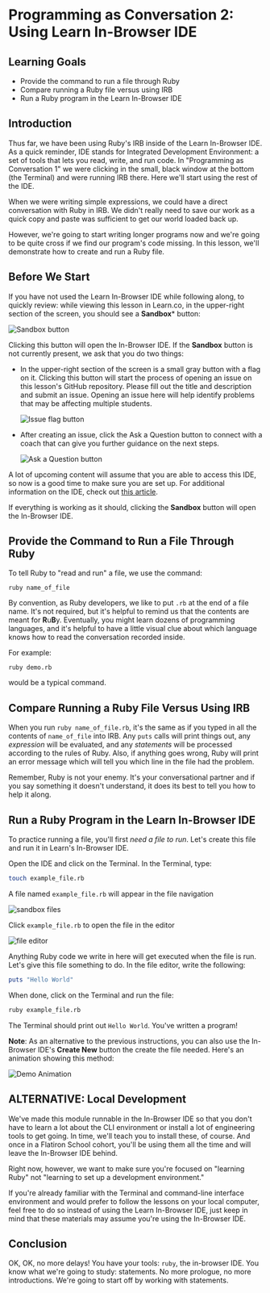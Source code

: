 # Programming as Conversation 2: Using Learn In-Browser IDE

## Learning Goals

- Provide the command to run a file through Ruby
- Compare running a Ruby file versus using IRB
- Run a Ruby program in the Learn In-Browser IDE

## Introduction

Thus far, we have been using Ruby's IRB inside of the Learn In-Browser IDE.  As
a quick reminder, IDE stands for Integrated Development Environment: a set of
tools that lets you read, write, and run code.  In "Programming as Conversation
1" we were clicking in the small, black window at the bottom (the Terminal) and
were running IRB there. Here we'll start using the rest of the IDE.

When we were writing simple expressions, we could have a direct conversation
with Ruby in IRB. We didn't really need to save our work as a quick copy and
paste was sufficient to get our world loaded back up.

However, we're going to start writing longer programs now and we're going to be
quite cross if we find our program's code missing. In this lesson, we'll
demonstrate how to create and run a Ruby file.

## Before We Start

If you have not used the Learn In-Browser IDE while following along, to quickly
review: while viewing this lesson in Learn.co, in the upper-right section of the
screen, you should see a **Sandbox*** button:

![Sandbox button](https://curriculum-content.s3.amazonaws.com/prework/sandbox-learn.png)

Clicking this button will open the In-Browser IDE. If the **Sandbox** button is
not currently present, we ask that you do two things:

- In the upper-right section of the screen is a small gray button with a flag on
  it. Clicking this button will start the process of opening an issue on this
  lesson's GitHub repository. Please fill out the title and description and
  submit an issue. Opening an issue here will help identify problems that may be
  affecting multiple students.

  ![Issue flag button](https://curriculum-content.s3.amazonaws.com/prework/issue_flag_button.png)

- After creating an issue, click the Ask a Question button to connect with a
  coach that can give you further guidance on the next steps.

   ![Ask a Question button](https://curriculum-content.s3.amazonaws.com/prework/AAQ_button.png)

A lot of upcoming content will assume that you are able to access this IDE, so
now is a good time to make sure you are set up. For additional information on the IDE,
check out [this article][ide learn guide].

[ide learn guide]: https://help.learn.co/en/articles/1392337-ide-in-browser

If everything is working as it should, clicking the **Sandbox** button will open
the In-Browser IDE.

## Provide the Command to Run a File Through Ruby

To tell Ruby to "read and run" a file, we use the command:

`ruby name_of_file`

By convention, as Ruby developers, we like to put `.rb` at the end of a file
name. It's not required, but it's helpful to remind us that the contents are
meant for **R**u**B**y. Eventually, you might learn dozens of programming
languages, and it's helpful to have a little visual clue about which language
knows how to read the conversation recorded inside.

For example:

`ruby demo.rb`

would be a typical command.

## Compare Running a Ruby File Versus Using IRB

When you run `ruby name_of_file.rb`, it's the same as if you typed in all the
contents of `name_of_file` into IRB. Any `puts` calls will print things out,
any _expression_ will be evaluated, and any _statements_ will be processed
according to the rules of Ruby. Also, if anything goes wrong, Ruby will print
an error message which will tell you which line in the file had the problem.

Remember, Ruby is not your enemy. It's your conversational partner and if you
say something it doesn't understand, it does its best to tell you how to help it
along.

## Run a Ruby Program in the Learn In-Browser IDE

To practice running a file, you'll first _need a file to run_. Let's create
this file and run it in Learn's In-Browser IDE.

Open the IDE and click on the Terminal. In the Terminal, type:

```sh
touch example_file.rb
```

A file named `example_file.rb` will appear in the file navigation

![sandbox files](https://curriculum-content.s3.amazonaws.com/prework/in-browser-ide-file-nav.png)

Click `example_file.rb` to open the file in the editor

![file editor](https://curriculum-content.s3.amazonaws.com/prework/in-browser-ide-file-editor.png)

Anything Ruby code we write in here will get executed when the file is run.
Let's give this file something to do. In the file editor, write the following:

```rb
puts "Hello World"
```

When done, click on the Terminal and run the file:

```sh
ruby example_file.rb
```

The Terminal should print out `Hello World`. You've written a program!

**Note**: As an alternative to the previous instructions, you can also use the
In-Browser IDE's **Create New** button the create the file needed. Here's an
animation showing this method:

![Demo Animation](https://curriculum-content.s3.amazonaws.com/programming-univbasics-2/learn-ibide-create-run-ruby-file-sm.gif)

## ALTERNATIVE: Local Development

We've made this module runnable in the In-Browser IDE so that you don't have to
learn a lot about the CLI environment or install a lot of engineering tools to
get going. In time, we'll teach you to install these, of course. And once in a
Flatiron School cohort, you'll be using them all the time and will leave the
In-Browser IDE behind.

Right now, however, we want to make sure you're focused on "learning Ruby" not
"learning to set up a development environment."

If you're already familiar with the Terminal and command-line interface
environment and would prefer to follow the lessons on your local computer, feel
free to do so instead of using the Learn In-Browser IDE, just keep in mind that
these materials may assume you're using the In-Browser IDE.

## Conclusion

OK, OK, no more delays! You have your tools: `ruby`, the in-browser IDE. You
know what we're going to study: statements. No more prologue, no more
introductions. We're going to start off by working with statements.
